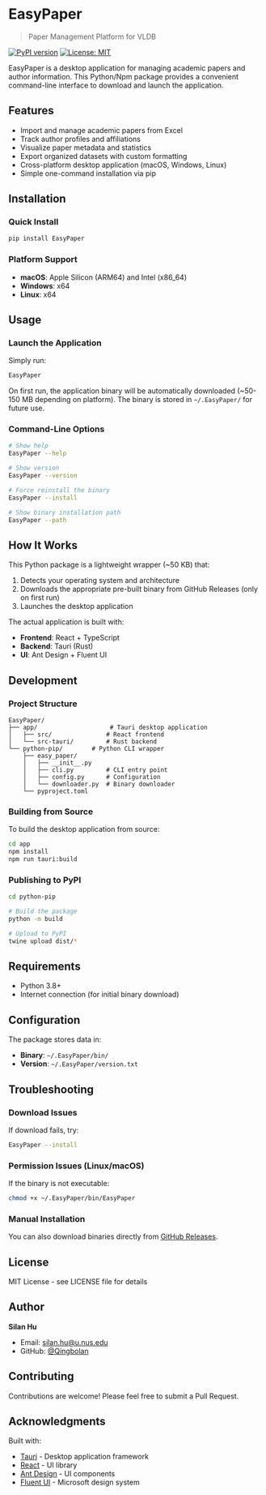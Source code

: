 # EasyPaper

> Paper Management Platform for VLDB

[![PyPI version](https://badge.fury.io/py/EasyPaper.svg)](https://badge.fury.io/py/EasyPaper)
[![License: MIT](https://img.shields.io/badge/License-MIT-yellow.svg)](https://opensource.org/licenses/MIT)

EasyPaper is a desktop application for managing academic papers and author information. This Python/Npm package provides a convenient command-line interface to download and launch the application.

## Features

- Import and manage academic papers from Excel
- Track author profiles and affiliations
- Visualize paper metadata and statistics
- Export organized datasets with custom formatting
- Cross-platform desktop application (macOS, Windows, Linux)
- Simple one-command installation via pip

## Installation

### Quick Install

```bash
pip install EasyPaper
```

### Platform Support

- **macOS**: Apple Silicon (ARM64) and Intel (x86_64)
- **Windows**: x64
- **Linux**: x64

## Usage

### Launch the Application

Simply run:

```bash
EasyPaper
```

On first run, the application binary will be automatically downloaded (~50-150 MB depending on platform). The binary is stored in `~/.EasyPaper/` for future use.

### Command-Line Options

```bash
# Show help
EasyPaper --help

# Show version
EasyPaper --version

# Force reinstall the binary
EasyPaper --install

# Show binary installation path
EasyPaper --path
```

## How It Works

This Python package is a lightweight wrapper (~50 KB) that:

1. Detects your operating system and architecture
2. Downloads the appropriate pre-built binary from GitHub Releases (only on first run)
3. Launches the desktop application

The actual application is built with:

- **Frontend**: React + TypeScript
- **Backend**: Tauri (Rust)
- **UI**: Ant Design + Fluent UI

## Development

### Project Structure

```
EasyPaper/
├── app/                    # Tauri desktop application
│   ├── src/               # React frontend
│   └── src-tauri/         # Rust backend
└── python-pip/        # Python CLI wrapper
    ├── easy_paper/
    │   ├── __init__.py
    │   ├── cli.py         # CLI entry point
    │   ├── config.py      # Configuration
    │   └── downloader.py  # Binary downloader
    └── pyproject.toml
```

### Building from Source

To build the desktop application from source:

```bash
cd app
npm install
npm run tauri:build
```

### Publishing to PyPI

```bash
cd python-pip

# Build the package
python -m build

# Upload to PyPI
twine upload dist/*
```

## Requirements

- Python 3.8+
- Internet connection (for initial binary download)

## Configuration

The package stores data in:

- **Binary**: `~/.EasyPaper/bin/`
- **Version**: `~/.EasyPaper/version.txt`

## Troubleshooting

### Download Issues

If download fails, try:

```bash
EasyPaper --install
```

### Permission Issues (Linux/macOS)

If the binary is not executable:

```bash
chmod +x ~/.EasyPaper/bin/EasyPaper
```

### Manual Installation

You can also download binaries directly from [GitHub Releases](https://github.com/Qingbolan/EasyPaper/releases).

## License

MIT License - see LICENSE file for details

## Author

**Silan Hu**

- Email: silan.hu@u.nus.edu
- GitHub: [@Qingbolan](https://github.com/Qingbolan)

## Contributing

Contributions are welcome! Please feel free to submit a Pull Request.

## Acknowledgments

Built with:

- [Tauri](https://tauri.app/) - Desktop application framework
- [React](https://react.dev/) - UI library
- [Ant Design](https://ant.design/) - UI components
- [Fluent UI](https://developer.microsoft.com/en-us/fluentui) - Microsoft design system

